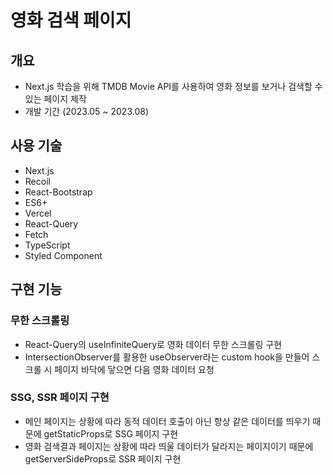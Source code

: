 # 영화 검색 페이지

## 개요

- Next.js 학습을 위해 TMDB Movie API를 사용하여 영화 정보를 보거나 검색할 수 있는 페이지 제작
- 개발 기간 (2023.05 ~ 2023.08)

## 사용 기술

- Next.js
- Recoil
- React-Bootstrap
- ES6+
- Vercel
- React-Query
- Fetch
- TypeScript
- Styled Component

## 구현 기능

### 무한 스크롤링
- React-Query의 useInfiniteQuery로 영화 데이터 무한 스크롤링 구현
- IntersectionObserver를 활용한 useObserver라는 custom hook을 만들어 스크롤 시 페이지 바닥에 닿으면 다음 영화 데이터 요청

### SSG, SSR 페이지 구현
- 메인 페이지는 상황에 따라 동적 데이터 호출이 아닌 항상 같은 데이터를 띄우기 때문에 getStaticProps로 SSG 페이지 구현
- 영화 검색결과 페이지는 상황에 따라 띄울 데이터가 달라지는 페이지이기 때문에 getServerSideProps로 SSR 페이지 구현
